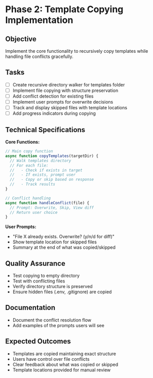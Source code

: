 # Phase 2: Template Copying Implementation

## Objective
Implement the core functionality to recursively copy templates while handling file conflicts gracefully.

## Tasks

- [ ] Create recursive directory walker for templates folder
- [ ] Implement file copying with structure preservation
- [ ] Add conflict detection for existing files
- [ ] Implement user prompts for overwrite decisions
- [ ] Track and display skipped files with template locations
- [ ] Add progress indicators during copying

## Technical Specifications

**Core Functions:**
```javascript
// Main copy function
async function copyTemplates(targetDir) {
  // Walk templates directory
  // For each file:
  //   - Check if exists in target
  //   - If exists, prompt user
  //   - Copy or skip based on response
  //   - Track results
}

// Conflict handling
async function handleConflict(file) {
  // Prompt: Overwrite, Skip, View diff
  // Return user choice
}
```

**User Prompts:**
- "File X already exists. Overwrite? (y/n/d for diff)"
- Show template location for skipped files
- Summary at the end of what was copied/skipped

## Quality Assurance

- Test copying to empty directory
- Test with conflicting files
- Verify directory structure is preserved
- Ensure hidden files (.env, .gitignore) are copied

## Documentation

- Document the conflict resolution flow
- Add examples of the prompts users will see

## Expected Outcomes

- Templates are copied maintaining exact structure
- Users have control over file conflicts
- Clear feedback about what was copied or skipped
- Template locations provided for manual review